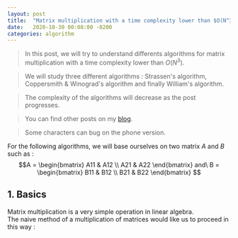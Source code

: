 ```yaml
---
layout: post
title:  "Matrix multiplication with a time complexity lower than $O(N^3)$"
date:   2020-10-30 00:08:00 -0200
categories: algorithm
---
```


> In this post, we will try to understand differents algorithms for matrix multiplication with a time complexity lower than $O(N^3)$.  

> We will study three different algorithms : Strassen's algorithm, Coppersmith & Winograd's algorithm and finally William's algorithm.  

> The complexity of the algorithms will decrease as the post progresses.  

> You can find other posts on my [blog](https://aidri.github.io/emping/blog/).  

> Some characters can bug on the phone version.

For the following algorithms, we will base ourselves on two matrix $A$ and $B$ such as :
$$A = 
\begin{bmatrix} 
A11 & A12 \\  
A21 & A22 
\end{bmatrix} 
and\ B = 
\begin{bmatrix} 
B11 & B12 \\  
B21 & B22 
\end{bmatrix} $$

## 1. Basics  

Matrix multiplication is a very simple operation in linear algebra.  
The naive method of a multiplication of matrices would like us to proceed in this way :  
